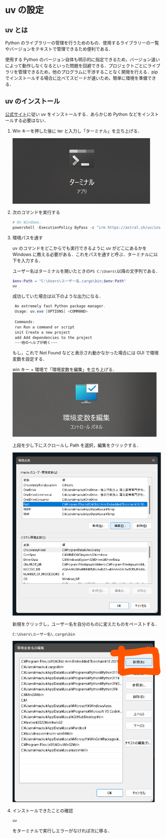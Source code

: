 # uv の設定

## uv とは

Python のライブラリーの管理を行うためのもの．使用するライブラリーの一覧やバージョンをテキストで管理できるため便利である．

使用する Python のバージョン自体も明示的に指定できるため，バージョン違いによって動作しなくなるといった問題を回避できる．プロジェクトごとにライブラリを管理できるため，他のプログラムに干渉することなく開発を行える．pip でインストールする場合に比べてスピードが速いため，簡単に環境を準備できる．

## uv のインストール

[公式サイト](https://github.com/astral-sh/uv)に従い uv をインストールする．あらかじめ Python などをインストールする必要はない．

1. Win キーを押した後に ter と入力し「ターミナル」を立ち上げる．

   ![ターミナルのアイコン](image.png)

1. 次のコマンドを実行する

   ```powershell
   # On Windows.
   powershell -ExecutionPolicy ByPass -c "irm https://astral.sh/uv/install.ps1 | iex"
   ```

1. 環境パスを通す

   uv のコマンドをどこからでも実行できるように uv がどこにあるかを Windows に教える必要がある．これをパスを通すと呼ぶ．ターミナルに以下を入力する．

   ユーザー名はターミナルを開いたときの`PS C:\Users\`以降の文字列である．

   ```powershell
   $env:Path = "C:\Users\ユーザー名.cargo\bin;$env:Path"
   uv
   ```

   成功していた場合は以下のような出力になる．

   ```powershell
    An extremely fast Python package manager.
    Usage: uv.exe [OPTIONS] <COMMAND>

    Commands:
    run Run a command or script
    init Create a new project
    add Add dependencies to the project
    ~~~他のヘルプが続く~~~

   ```

   もし，これで Not Found などと表示され動かなかった場合には GUI で環境変数を設定する．

   win キー + 環境で「環境変数を編集」を立ち上げる．
   ![alt text](image-1.png)

   上段を少し下にスクロールし Path を選択，編集をクリックする．

   ![alt text](image-3.png)

   新規をクリックし，ユーザー名を自分のものに変えたものをペーストする．

   ```
   C:\Users\ユーザー名\.cargo\bin
   ```

   ![alt text](image-4.png)

1. インストールできたことの確認

   ```powershell
   uv
   ```

   をターミナルで実行しエラーがなければ次に移る．
